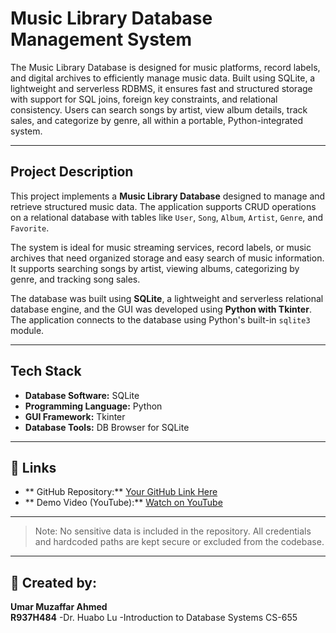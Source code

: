 # Music Library Database Management System

The Music Library Database is designed for music platforms, record labels, and digital archives to efficiently manage music data. Built using SQLite, a lightweight and serverless RDBMS, it ensures fast and structured storage with support for SQL joins, foreign key constraints, and relational consistency. Users can search songs by artist, view album details, track sales, and categorize by genre, all within a portable, Python-integrated system.

---

## Project Description
This project implements a **Music Library Database** designed to manage and retrieve structured music data. The application supports CRUD operations on a relational database with tables like `User`, `Song`, `Album`, `Artist`, `Genre`, and `Favorite`.

The system is ideal for music streaming services, record labels, or music archives that need organized storage and easy search of music information. It supports searching songs by artist, viewing albums, categorizing by genre, and tracking song sales.

The database was built using **SQLite**, a lightweight and serverless relational database engine, and the GUI was developed using **Python with Tkinter**. The application connects to the database using Python's built-in `sqlite3` module.

---

## Tech Stack
- **Database Software:** SQLite
- **Programming Language:** Python
- **GUI Framework:** Tkinter
- **Database Tools:** DB Browser for SQLite

---

## 🔗 Links

- ** GitHub Repository:** [Your GitHub Link Here](https://github.com/UmarMuzAhmed/project/tree/main)
- ** Demo Video (YouTube):** [Watch on YouTube](https://youtube.com/)

---

> Note: No sensitive data is included in the repository. All credentials and hardcoded paths are kept secure or excluded from the codebase.

---

## 👤 Created by:
**Umar Muzaffar Ahmed**  
**R937H484**
-Dr. Huabo Lu 
-Introduction to Database Systems CS-655

